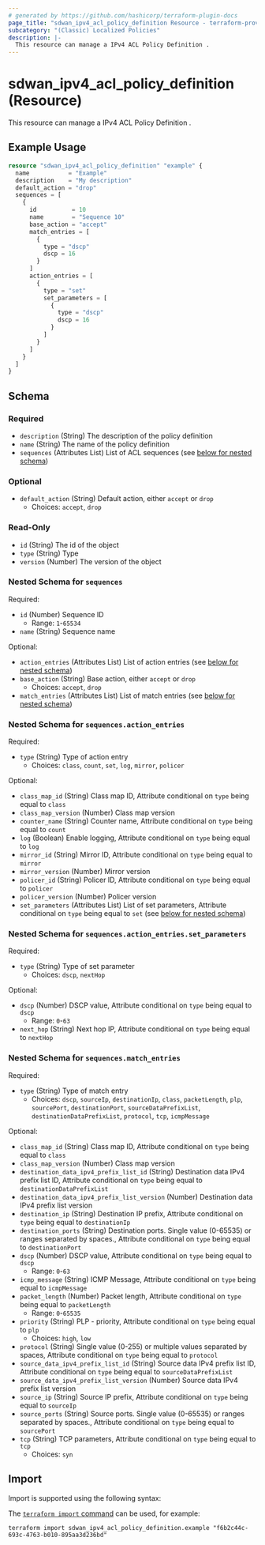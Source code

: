 ```yaml
---
# generated by https://github.com/hashicorp/terraform-plugin-docs
page_title: "sdwan_ipv4_acl_policy_definition Resource - terraform-provider-sdwan"
subcategory: "(Classic) Localized Policies"
description: |-
  This resource can manage a IPv4 ACL Policy Definition .
---
```


# sdwan_ipv4_acl_policy_definition (Resource)

This resource can manage a IPv4 ACL Policy Definition .

## Example Usage

```terraform
resource "sdwan_ipv4_acl_policy_definition" "example" {
  name           = "Example"
  description    = "My description"
  default_action = "drop"
  sequences = [
    {
      id          = 10
      name        = "Sequence 10"
      base_action = "accept"
      match_entries = [
        {
          type = "dscp"
          dscp = 16
        }
      ]
      action_entries = [
        {
          type = "set"
          set_parameters = [
            {
              type = "dscp"
              dscp = 16
            }
          ]
        }
      ]
    }
  ]
}
```

<!-- schema generated by tfplugindocs -->
## Schema

### Required

- `description` (String) The description of the policy definition
- `name` (String) The name of the policy definition
- `sequences` (Attributes List) List of ACL sequences (see [below for nested schema](#nestedatt--sequences))

### Optional

- `default_action` (String) Default action, either `accept` or `drop`
  - Choices: `accept`, `drop`

### Read-Only

- `id` (String) The id of the object
- `type` (String) Type
- `version` (Number) The version of the object

<a id="nestedatt--sequences"></a>
### Nested Schema for `sequences`

Required:

- `id` (Number) Sequence ID
  - Range: `1`-`65534`
- `name` (String) Sequence name

Optional:

- `action_entries` (Attributes List) List of action entries (see [below for nested schema](#nestedatt--sequences--action_entries))
- `base_action` (String) Base action, either `accept` or `drop`
  - Choices: `accept`, `drop`
- `match_entries` (Attributes List) List of match entries (see [below for nested schema](#nestedatt--sequences--match_entries))

<a id="nestedatt--sequences--action_entries"></a>
### Nested Schema for `sequences.action_entries`

Required:

- `type` (String) Type of action entry
  - Choices: `class`, `count`, `set`, `log`, `mirror`, `policer`

Optional:

- `class_map_id` (String) Class map ID, Attribute conditional on `type` being equal to `class`
- `class_map_version` (Number) Class map version
- `counter_name` (String) Counter name, Attribute conditional on `type` being equal to `count`
- `log` (Boolean) Enable logging, Attribute conditional on `type` being equal to `log`
- `mirror_id` (String) Mirror ID, Attribute conditional on `type` being equal to `mirror`
- `mirror_version` (Number) Mirror version
- `policer_id` (String) Policer ID, Attribute conditional on `type` being equal to `policer`
- `policer_version` (Number) Policer version
- `set_parameters` (Attributes List) List of set parameters, Attribute conditional on `type` being equal to `set` (see [below for nested schema](#nestedatt--sequences--action_entries--set_parameters))

<a id="nestedatt--sequences--action_entries--set_parameters"></a>
### Nested Schema for `sequences.action_entries.set_parameters`

Required:

- `type` (String) Type of set parameter
  - Choices: `dscp`, `nextHop`

Optional:

- `dscp` (Number) DSCP value, Attribute conditional on `type` being equal to `dscp`
  - Range: `0`-`63`
- `next_hop` (String) Next hop IP, Attribute conditional on `type` being equal to `nextHop`



<a id="nestedatt--sequences--match_entries"></a>
### Nested Schema for `sequences.match_entries`

Required:

- `type` (String) Type of match entry
  - Choices: `dscp`, `sourceIp`, `destinationIp`, `class`, `packetLength`, `plp`, `sourcePort`, `destinationPort`, `sourceDataPrefixList`, `destinationDataPrefixList`, `protocol`, `tcp`, `icmpMessage`

Optional:

- `class_map_id` (String) Class map ID, Attribute conditional on `type` being equal to `class`
- `class_map_version` (Number) Class map version
- `destination_data_ipv4_prefix_list_id` (String) Destination data IPv4 prefix list ID, Attribute conditional on `type` being equal to `destinationDataPrefixList`
- `destination_data_ipv4_prefix_list_version` (Number) Destination data IPv4 prefix list version
- `destination_ip` (String) Destination IP prefix, Attribute conditional on `type` being equal to `destinationIp`
- `destination_ports` (String) Destination ports. Single value (0-65535) or ranges separated by spaces., Attribute conditional on `type` being equal to `destinationPort`
- `dscp` (Number) DSCP value, Attribute conditional on `type` being equal to `dscp`
  - Range: `0`-`63`
- `icmp_message` (String) ICMP Message, Attribute conditional on `type` being equal to `icmpMessage`
- `packet_length` (Number) Packet length, Attribute conditional on `type` being equal to `packetLength`
  - Range: `0`-`65535`
- `priority` (String) PLP - priority, Attribute conditional on `type` being equal to `plp`
  - Choices: `high`, `low`
- `protocol` (String) Single value (0-255) or multiple values separated by spaces, Attribute conditional on `type` being equal to `protocol`
- `source_data_ipv4_prefix_list_id` (String) Source data IPv4 prefix list ID, Attribute conditional on `type` being equal to `sourceDataPrefixList`
- `source_data_ipv4_prefix_list_version` (Number) Source data IPv4 prefix list version
- `source_ip` (String) Source IP prefix, Attribute conditional on `type` being equal to `sourceIp`
- `source_ports` (String) Source ports. Single value (0-65535) or ranges separated by spaces., Attribute conditional on `type` being equal to `sourcePort`
- `tcp` (String) TCP parameters, Attribute conditional on `type` being equal to `tcp`
  - Choices: `syn`

## Import

Import is supported using the following syntax:

The [`terraform import` command](https://developer.hashicorp.com/terraform/cli/commands/import) can be used, for example:

```shell
terraform import sdwan_ipv4_acl_policy_definition.example "f6b2c44c-693c-4763-b010-895aa3d236bd"
```
